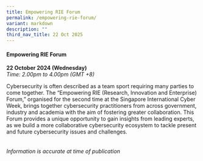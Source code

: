 ```yaml
---
title: Empowering RIE Forum
permalink: /empowering-rie-forum/
variant: markdown
description: ""
third_nav_title: 22 Oct 2025
---
```

#### **Empowering RIE Forum**

**22 October 2024 (Wednesday)**  
*Time: 2.00pm to 4.00pm (GMT +8)*

Cybersecurity is often described as a team sport requiring many parties to come together. The “Empowering RIE (Research, Innovation and Enterprise) Forum,” organised for the second time at the Singapore International Cyber Week, brings together cybersecurity practitioners from across government, industry and academia with the aim of fostering greater collaboration. This Forum provides a unique opportunity to gain insights from leading experts, as we build a more collaborative cybersecurity ecosystem to tackle present and future cybersecurity issues and challenges.
<br><br><br>
*Information is accurate at time of publication*
